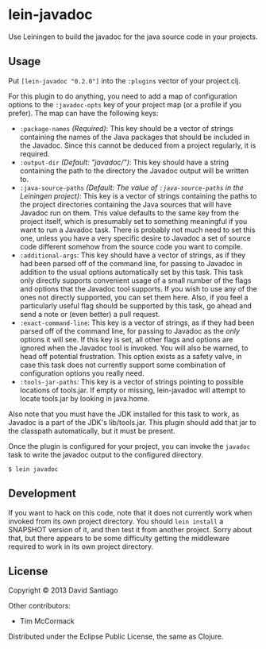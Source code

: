 # lein-javadoc

Use Leiningen to build the javadoc for the java source code in your projects.

## Usage

Put `[lein-javadoc "0.2.0"]` into the `:plugins` vector of your project.clj.

For this plugin to do anything, you need to add a map of configuration
options to the `:javadoc-opts` key of your project map (or a profile
if you prefer). The map can have the following keys:

- `:package-names` *(Required)*: This key should be a vector of
  strings containing the names of the Java packages that should be
  included in the Javadoc. Since this cannot be deduced from a project
  regularly, it is required.
- `:output-dir` *(Default: "javadoc/")*: This key should have a string
  containing the path to the directory the Javadoc output will be
  written to.
- `:java-source-paths` *(Default: The value of `:java-source-paths` in
  the Leiningen project)*: This key is a vector of strings containing
  the paths to the project directories containing the Java sources
  that will have Javadoc run on them. This value defaults to the same
  key from the project itself, which is presumably set to something
  meaningful if you want to run a Javadoc task. There is probably not
  much need to set this one, unless you have a very specific desire to
  Javadoc a set of source code different somehow from the source code
  you want to compile.
- `:additional-args`: This key should have a vector of strings, as if
  they had been parsed off of the command line, for passing to Javadoc
  in addition to the usual options automatically set by this
  task. This task only directly supports convenient usage of a small
  number of the flags and options that the Javadoc tool supports. If
  you wish to use any of the ones not directly supported, you can set
  them here. Also, if you feel a particularly useful flag should be
  supported by this task, go ahead and send a note or (even better) a
  pull request.
- `:exact-command-line`: This key is a vector of strings, as if they
  had been parsed off of the command line, for passing to Javadoc as
  the *only* options it will see. If this key is set, all other flags
  and options are ignored when the Javadoc tool is invoked. You will
  also be warned, to head off potential frustration. This option
  exists as a safety valve, in case this task does not currently
  support some combination of configuration options you really need.
- `:tools-jar-paths`: This key is a vector of strings pointing to
  possible locations of tools.jar. If empty or missing, lein-javadoc
  will attempt to locate tools.jar by looking in java.home.

Also note that you must have the JDK installed for this task to work,
as Javadoc is a part of the JDK's lib/tools.jar. This plugin should
add that jar to the classpath automatically, but it must be present.

Once the plugin is configured for your project, you can invoke the
`javadoc` task to write the javadoc output to the configured
directory.

    $ lein javadoc
    
## Development

If you want to hack on this code, note that it does not currently work
when invoked from its own project directory. You should `lein install`
a SNAPSHOT version of it, and then test it from another project. Sorry
about that, but there appears to be some difficulty getting the
middleware required to work in its own project directory.

## License

Copyright © 2013 David Santiago

Other contributors:

- Tim McCormack

Distributed under the Eclipse Public License, the same as Clojure.

